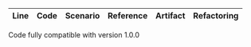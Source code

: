 | Line | Code | Scenario | Reference | Artifact | Refactoring |   
| :--: | :--- | :------- | :-------: | :------- | :---------- | 
Code fully compatible with version 1.0.0